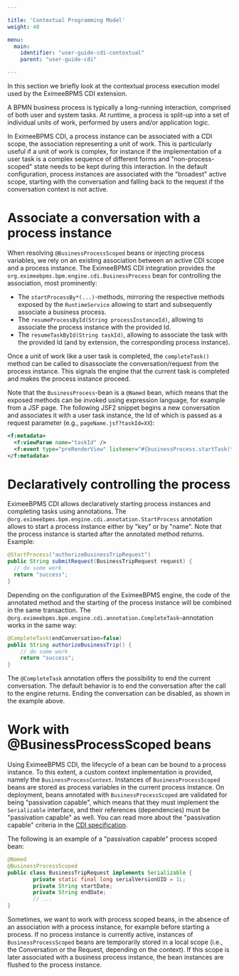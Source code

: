 ```yaml
---

title: 'Contextual Programming Model'
weight: 40

menu:
  main:
    identifier: "user-guide-cdi-contextual"
    parent: "user-guide-cdi"

---
```


In this section we briefly look at the contextual process execution model used by the EximeeBPMS CDI extension.

A BPMN business process is typically a long-running interaction, comprised of both user and system tasks.
At runtime, a process is split-up into a set of individual units of work, performed by users and/or application logic.

In EximeeBPMS CDI, a process instance can be associated with a CDI scope, the association representing a unit of work.
This is particularly useful if a unit of work is complex, for instance if the implementation of a user task is a complex sequence
of different forms and "non-process-scoped" state needs to be kept during this interaction. In the default configuration,
process instances are associated with the "broadest" active scope, starting with the conversation and falling back to the request
if the conversation context is not active.

# Associate a conversation with a process instance

When resolving `@BusinessProcessScoped` beans or injecting process variables, we rely on an existing association between an active CDI scope and a process instance.
The EximeeBPMS CDI integration provides the `org.eximeebpms.bpm.engine.cdi.BusinessProcess` bean for controlling the association, most prominently:

* The `startProcessBy*(...)`-methods, mirroring the respective methods exposed by the `RuntimeService` allowing to start and subsequently associate a business process.
* The `resumeProcessById(String processInstanceId)`, allowing to associate the process instance with the provided Id.
* The `resumeTaskById(String taskId)`, allowing to associate the task with the provided Id (and by extension, the corresponding process instance).

Once a unit of work like a user task is completed, the `completeTask()` method can be called to disassociate the conversation/request from the process instance.
This signals the engine that the current task is completed and makes the process instance proceed.

Note that the `BusinessProcess`-bean is a `@Named` bean, which means that the exposed methods can be invoked using expression language, for example from a JSF page.
The following JSF2 snippet begins a new conversation and associates it with a user task instance, the Id of which is passed as a request parameter (e.g., `pageName.jsf?taskId=XX`):

```xml
<f:metadata>
  <f:viewParam name="taskId" />
  <f:event type="preRenderView" listener="#{businessProcess.startTask(taskId, true)}" />
</f:metadata>
```

# Declaratively controlling the process

EximeeBPMS CDI allows declaratively starting process instances and completing tasks using annotations. 
The `@org.eximeebpms.bpm.engine.cdi.annotation.StartProcess` annotation allows to start a process instance either by "key" or by "name". 
Note that the process instance is started after the annotated method returns. Example:

```java
@StartProcess("authorizeBusinessTripRequest")
public String submitRequest(BusinessTripRequest request) {
  // do some work
  return "success";
}
```

Depending on the configuration of the EximeeBPMS engine, the code of the annotated method and the starting of the process
instance will be combined in the same transaction. The `@org.eximeebpms.bpm.engine.cdi.annotation.CompleteTask`-annotation
works in the same way:

```java
@CompleteTask(endConversation=false)
public String authorizeBusinessTrip() {
    // do some work
    return "success";
}
```

The `@CompleteTask` annotation offers the possibility to end the current conversation. The default behavior is to end the conversation
after the call to the engine returns. Ending the conversation can be disabled, as shown in the example above.

# Work with @BusinessProcessScoped beans

Using EximeeBPMS CDI, the lifecycle of a bean can be bound to a process instance. To this extent, a custom context implementation is provided,
namely the `BusinessProcessContext`. Instances of `BusinessProcessScoped` beans are stored as process variables in the current process instance.
On deployment, beans annotated with `BusinessProcessScoped` are validated for being "passivation capable", which means that they must implement
the `Serializable` interface, and their references (dependencies) must be "passivation capable" as well. You can read more about the
"passivation capable" criteria in the [CDI specification](https://docs.jboss.org/cdi/spec/1.0/html_single/#passivatingscope). 

The following is an example of a "passivation capable" process scoped bean:

```java
@Named
@BusinessProcessScoped
public class BusinessTripRequest implements Serializable {
        private static final long serialVersionUID = 1L;
        private String startDate;
        private String endDate;
        // ...
}
```

Sometimes, we want to work with process scoped beans, in the absence of an association with a process instance,
for example before starting a process. If no process instance is currently active, instances of `BusinessProcessScoped`
beans are temporarily stored in a local scope (i.e., the Conversation or the Request, depending on the context).
If this scope is later associated with a business process instance, the bean instances are flushed to the process instance.
